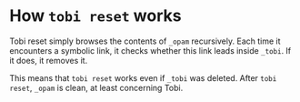 # How `tobi reset` works

Tobi reset simply browses the contents of `_opam` recursively.
Each time it encounters a symbolic link, it checks whether this link
leads inside `_tobi`. If it does, it removes it.

This means that `tobi reset` works even if `_tobi` was deleted.
After `tobi reset`, `_opam` is clean, at least concerning Tobi.
